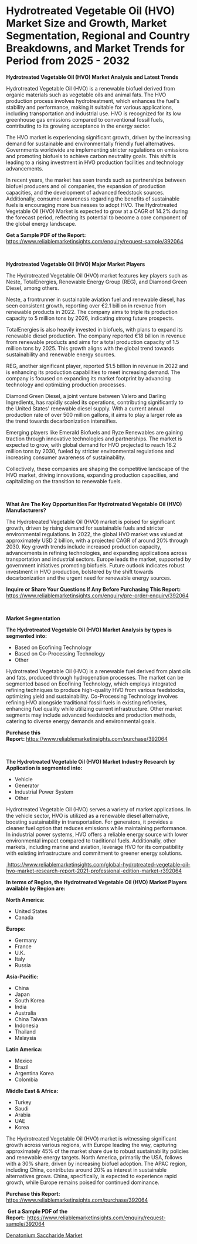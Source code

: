 <p><h1>Hydrotreated Vegetable Oil (HVO) Market Size and Growth, Market Segmentation, Regional and Country Breakdowns, and Market Trends for Period from 2025 -  2032</h1></p><p><strong>Hydrotreated Vegetable Oil (HVO) Market Analysis and Latest Trends</strong></p>
<p><p>Hydrotreated Vegetable Oil (HVO) is a renewable biofuel derived from organic materials such as vegetable oils and animal fats. The HVO production process involves hydrotreatment, which enhances the fuel's stability and performance, making it suitable for various applications, including transportation and industrial use. HVO is recognized for its low greenhouse gas emissions compared to conventional fossil fuels, contributing to its growing acceptance in the energy sector.</p><p>The HVO market is experiencing significant growth, driven by the increasing demand for sustainable and environmentally friendly fuel alternatives. Governments worldwide are implementing stricter regulations on emissions and promoting biofuels to achieve carbon neutrality goals. This shift is leading to a rising investment in HVO production facilities and technology advancements.</p><p>In recent years, the market has seen trends such as partnerships between biofuel producers and oil companies, the expansion of production capacities, and the development of advanced feedstock sources. Additionally, consumer awareness regarding the benefits of sustainable fuels is encouraging more businesses to adopt HVO. The Hydrotreated Vegetable Oil (HVO) Market is expected to grow at a CAGR of 14.2% during the forecast period, reflecting its potential to become a core component of the global energy landscape.</p></p>
<p><strong>Get a Sample PDF of the Report:&nbsp;</strong> <a href="https://www.reliablemarketinsights.com/enquiry/request-sample/392064?utm_campaign=3065&utm_medium=2&utm_source=Github&utm_content=ia&utm_term=29032025&utm_id=hydrotreated-vegetable-oil-hvo">https://www.reliablemarketinsights.com/enquiry/request-sample/392064</a></p>
<p>&nbsp;</p>
<p><strong>Hydrotreated Vegetable Oil (HVO) Major Market Players</strong></p>
<p><p>The Hydrotreated Vegetable Oil (HVO) market features key players such as Neste, TotalEnergies, Renewable Energy Group (REG), and Diamond Green Diesel, among others. </p><p>Neste, a frontrunner in sustainable aviation fuel and renewable diesel, has seen consistent growth, reporting over €2.1 billion in revenue from renewable products in 2022. The company aims to triple its production capacity to 5 million tons by 2026, indicating strong future prospects.</p><p>TotalEnergies is also heavily invested in biofuels, with plans to expand its renewable diesel production. The company reported €18 billion in revenue from renewable products and aims for a total production capacity of 1.5 million tons by 2025. This growth aligns with the global trend towards sustainability and renewable energy sources.</p><p>REG, another significant player, reported $1.5 billion in revenue in 2022 and is enhancing its production capabilities to meet increasing demand. The company is focused on expanding its market footprint by advancing technology and optimizing production processes.</p><p>Diamond Green Diesel, a joint venture between Valero and Darling Ingredients, has rapidly scaled its operations, contributing significantly to the United States' renewable diesel supply. With a current annual production rate of over 500 million gallons, it aims to play a larger role as the trend towards decarbonization intensifies.</p><p>Emerging players like Emerald Biofuels and Ryze Renewables are gaining traction through innovative technologies and partnerships. The market is expected to grow, with global demand for HVO projected to reach 16.2 million tons by 2030, fueled by stricter environmental regulations and increasing consumer awareness of sustainability.</p><p>Collectively, these companies are shaping the competitive landscape of the HVO market, driving innovations, expanding production capacities, and capitalizing on the transition to renewable fuels.</p></p>
<p>&nbsp;</p>
<p><strong>What Are The Key Opportunities For Hydrotreated Vegetable Oil (HVO) Manufacturers?</strong></p>
<p><p>The Hydrotreated Vegetable Oil (HVO) market is poised for significant growth, driven by rising demand for sustainable fuels and stricter environmental regulations. In 2022, the global HVO market was valued at approximately USD 2 billion, with a projected CAGR of around 20% through 2030. Key growth trends include increased production capacity, advancements in refining technologies, and expanding applications across transportation and industrial sectors. Europe leads the market, supported by government initiatives promoting biofuels. Future outlook indicates robust investment in HVO production, bolstered by the shift towards decarbonization and the urgent need for renewable energy sources.</p></p>
<p><strong>Inquire or Share Your Questions If Any Before Purchasing This Report:</strong> <a href="https://www.reliablemarketinsights.com/enquiry/pre-order-enquiry/392064?utm_campaign=3065&utm_medium=2&utm_source=Github&utm_content=ia&utm_term=29032025&utm_id=hydrotreated-vegetable-oil-hvo">https://www.reliablemarketinsights.com/enquiry/pre-order-enquiry/392064</a></p>
<p>&nbsp;</p>
<p><strong>Market Segmentation</strong></p>
<p><strong>The Hydrotreated Vegetable Oil (HVO) Market Analysis by types is segmented into:</strong></p>
<p><ul><li>Based on Ecofining Technology</li><li>Based on Co-Processing Technology</li><li>Other</li></ul></p>
<p><p>Hydrotreated Vegetable Oil (HVO) is a renewable fuel derived from plant oils and fats, produced through hydrogenation processes. The market can be segmented based on Ecofining Technology, which employs integrated refining techniques to produce high-quality HVO from various feedstocks, optimizing yield and sustainability. Co-Processing Technology involves refining HVO alongside traditional fossil fuels in existing refineries, enhancing fuel quality while utilizing current infrastructure. Other market segments may include advanced feedstocks and production methods, catering to diverse energy demands and environmental goals.</p></p>
<p><strong>Purchase this Report:&nbsp;</strong><a href="https://www.reliablemarketinsights.com/purchase/392064?utm_campaign=3065&utm_medium=2&utm_source=Github&utm_content=ia&utm_term=29032025&utm_id=hydrotreated-vegetable-oil-hvo">https://www.reliablemarketinsights.com/purchase/392064</a></p>
<p>&nbsp;</p>
<p><strong>The Hydrotreated Vegetable Oil (HVO) Market Industry Research by Application is segmented into:</strong></p>
<p><ul><li>Vehicle</li><li>Generator</li><li>Industrial Power System</li><li>Other</li></ul></p>
<p><p>Hydrotreated Vegetable Oil (HVO) serves a variety of market applications. In the vehicle sector, HVO is utilized as a renewable diesel alternative, boosting sustainability in transportation. For generators, it provides a cleaner fuel option that reduces emissions while maintaining performance. In industrial power systems, HVO offers a reliable energy source with lower environmental impact compared to traditional fuels. Additionally, other markets, including marine and aviation, leverage HVO for its compatibility with existing infrastructure and commitment to greener energy solutions.</p></p>
<p><a href="https://www.reliablemarketinsights.com/global-hydrotreated-vegetable-oil-hvo-market-research-report-2021-professional-edition-market-r392064?utm_campaign=3065&utm_medium=2&utm_source=Github&utm_content=ia&utm_term=29032025&utm_id=hydrotreated-vegetable-oil-hvo">&nbsp;https://www.reliablemarketinsights.com/global-hydrotreated-vegetable-oil-hvo-market-research-report-2021-professional-edition-market-r392064</a></p>
<p><strong>In terms of Region, the Hydrotreated Vegetable Oil (HVO) Market Players available by Region are:</strong></p>
<p>
    <p> <strong> North America: </strong>
        <ul>
            <li>United States</li>
            <li>Canada</li>
        </ul>
        </p> 
    <p> <strong> Europe: </strong>
        <ul>
            <li>Germany</li>
            <li>France</li>
            <li>U.K.</li>
            <li>Italy</li>
            <li>Russia</li>
        </ul>
        </p> 
    <p> <strong> Asia-Pacific: </strong>
        <ul>
            <li>China</li>
            <li>Japan</li>
            <li>South Korea</li>
            <li>India</li>
            <li>Australia</li>
            <li>China Taiwan</li>
            <li>Indonesia</li>
            <li>Thailand</li>
            <li>Malaysia</li>
        </ul>
        </p> 
    <p> <strong> Latin America: </strong>
        <ul>
            <li>Mexico</li>
            <li>Brazil</li>
            <li>Argentina Korea</li>
            <li>Colombia</li>
        </ul>
        </p> 
    <p> <strong> Middle East & Africa: </strong>
        <ul>
            <li>Turkey</li>
            <li>Saudi</li>
            <li>Arabia</li>
            <li>UAE</li>
            <li>Korea</li>
        </ul>
    </p>
    </p>
<p><p>The Hydrotreated Vegetable Oil (HVO) market is witnessing significant growth across various regions, with Europe leading the way, capturing approximately 45% of the market share due to robust sustainability policies and renewable energy targets. North America, primarily the USA, follows with a 30% share, driven by increasing biofuel adoption. The APAC region, including China, contributes around 20% as interest in sustainable alternatives grows. China, specifically, is expected to experience rapid growth, while Europe remains poised for continued dominance.</p></p>
<p><strong>Purchase this Report: </strong><a href="https://www.reliablemarketinsights.com/purchase/392064?utm_campaign=3065&utm_medium=2&utm_source=Github&utm_content=ia&utm_term=29032025&utm_id=hydrotreated-vegetable-oil-hvo">https://www.reliablemarketinsights.com/purchase/392064</a></p>
<p>&nbsp;<strong>Get a Sample PDF of the Report:&nbsp;&nbsp;</strong><a href="https://www.reliablemarketinsights.com/enquiry/request-sample/392064?utm_campaign=3065&utm_medium=2&utm_source=Github&utm_content=ia&utm_term=29032025&utm_id=hydrotreated-vegetable-oil-hvo">https://www.reliablemarketinsights.com/enquiry/request-sample/392064</a></p>
<p><strong></strong></p>
<p><p><a href="https://github.com/akermigarib/Market-Research-Report-List-1/blob/main/denatonium-saccharide-market.md?utm_campaign=3065&utm_medium=2&utm_source=Github&utm_content=ia&utm_term=29032025&utm_id=hydrotreated-vegetable-oil-hvo">Denatonium Saccharide Market</a></p></p>